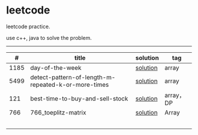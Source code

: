 # leetcode

leetcode practice.

use c++, java to solve the problem.

---

| #    | title                                               | solution                                                     | tag       |
| ---- | --------------------------------------------------- | ------------------------------------------------------------ | --------- |
| 1185 | day-of-the-week                                     | [solution](https://github.com/Veeupup/leetcode/blob/master/algorithms/1185_day-of-the-week.md) | array     |
| 5499 | detect-pattern-of-length-m-repeated-k-or-more-times | [solution](https://github.com/Veeupup/leetcode/blob/master/algorithms/5499_detect-pattern-of-length-m-repeated-k-or-more-times.md) | array     |
| 121  | best-time-to-buy-and-sell-stock                     | [solution](https://github.com/Veeupup/leetcode/blob/master/algorithms/121_best-time-to-buy-and-sell-stock.md) | array，DP |
| 766  | 766_toeplitz-matrix                                 | [solution](https://github.com/Veeupup/leetcode/blob/master/algorithms/766_toeplitz-matrix.md) | Array     |
|      |                                                     |                                                              |           |
|      |                                                     |                                                              |           |
|      |                                                     |                                                              |           |
|      |                                                     |                                                              |           |
|      |                                                     |                                                              |           |




